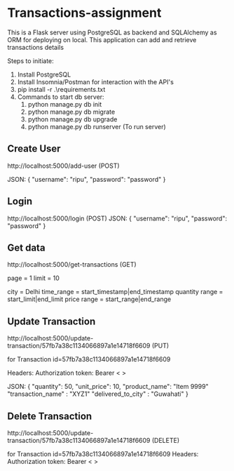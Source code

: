 # Transactions-assignment

This is a Flask server using PostgreSQL as backend and SQLAlchemy as ORM for deploying on local.
This application can add and retrieve transactions details 

Steps to initiate:
1. Install PostgreSQL
2. Install Insomnia/Postman for interaction with the API's
3. pip install -r .\requirements.txt
4. Commands to start db server:
   1. python manage.py db init
   2. python manage.py db migrate
   3. python manage.py db upgrade
   4. python manage.py db runserver (To run server)

## Create User
 http://localhost:5000/add-user (POST)

JSON:
{
	"username": "ripu",
	"password": "password"
}

## Login 
 http://localhost:5000/login  (POST)
JSON:
{
	"username": "ripu",
	"password": "password"
}


## Get data
 http://localhost:5000/get-transactions (GET)

page = 1
limit = 10

city = Delhi
time_range = start_timestamp|end_timestamp
quantity range = start_limit|end_limit
price range = start_range|end_range

## Update Transaction
 http://localhost:5000/update-transaction/57fb7a38c1134066897a1e14718f6609 (PUT)

for Transaction id=57fb7a38c1134066897a1e14718f6609

Headers:
	Authorization token: Bearer <  > 

JSON:
{
	"quantity": 50,
	"unit_price": 10,
	"product_name": "Item 9999"
	"transaction_name" : "XYZ1"
	"delivered_to_city" : "Guwahati"
}
   
## Delete Transaction
http://localhost:5000/update-transaction/57fb7a38c1134066897a1e14718f6609 (DELETE)

for Transaction id=57fb7a38c1134066897a1e14718f6609
Headers:
	Authorization token: Bearer <  > 
